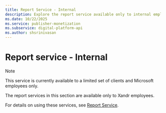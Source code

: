 ```yaml
---
title: Report Service - Internal
description: Explore the report service available only to internal employees.
ms.date: 10/22/2025
ms.service: publisher-monetization
ms.subservice: digital-platform-api
ms.author: shsrinivasan
---
```


# Report service - Internal

> [!NOTE]
> This service is currently available to a limited set of clients and Microsoft employees only.

The report services in this section are available only to Xandr employees.

For details on using these services, see [Report Service](report-service.md).
